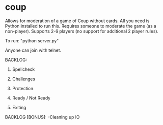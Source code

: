 # coup
Allows for moderation of a game of Coup without cards.
All you need is Python installed to run this.
Requires someone to moderate the game (as a non-player).
Supports 2-6 players (no support for additional 2 player rules).

To run: "python server.py"

Anyone can join with telnet.

BACKLOG:

1) Spellcheck

2) Challenges

3) Protection

4) Ready / Not Ready

5) Exiting

BACKLOG [BONUS]:
-Cleaning up IO
